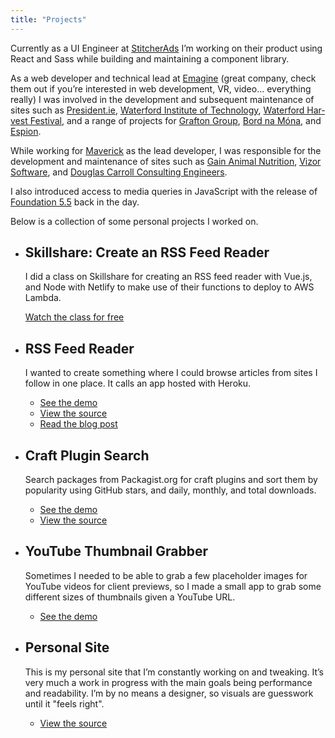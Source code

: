 ```yaml
---
title: "Projects"
---
```


Cur­rent­ly as a UI Engi­neer at <a href="http://stitcherads.com/" target="_blank" rel="noopener noreferrer">Stitcher­Ads</a> I’m work­ing on their prod­uct using React and Sass while build­ing and main­tain­ing a com­po­nent library.

As a web devel­op­er and tech­ni­cal lead at <a href="https://emagine.ie" target="_blank" rel="noopener noreferrer">Emag­ine</a> (great com­pa­ny, check them out if you’re inter­est­ed in web devel­op­ment, VR, video… every­thing real­ly) I was involved in the devel­op­ment and sub­se­quent main­te­nance of sites such as <a href="http://www.president.ie/en" target="_blank" rel="noopener noreferrer">Pres​i​dent​.ie</a>, <a href="https://www.wit.ie" target="_blank" rel="noopener noreferrer">Water­ford Insti­tute of Tech­nol­o­gy</a>, <a href="http://www.waterfordharvestfestival.ie/" target="_blank" rel="noopener noreferrer">Water­ford Har­vest Fes­ti­val</a>, and a range of projects for <a href="http://www.graftonplc.com/" target="_blank" rel="noopener noreferrer">Grafton Group</a>, <a href="http://www.bordnamona.ie/" target="_blank" rel="noopener noreferrer">Bord na Móna</a>, and <a href="https://www.bsigroup.com/en-IE/our-services/Cybersecurity-Information-Resilience/About/Espion/" target="_blank" rel="noopener noreferrer">Espi­on</a>.
    
<p>While work­ing for <a href="http://maverick-intl.com/" target="_blank" rel="noopener noreferrer">Mav­er­ick</a> as the lead devel­op­er, I was respon­si­ble for the devel­op­ment and main­te­nance of sites such as <a href="http://www.gainanimalnutrition.com/" target="_blank" rel="noopener noreferrer">Gain Ani­mal Nutri­tion</a>, <a href="https://vizorsoftware.com/" target="_blank" rel="noopener noreferrer">Vizor Soft­ware</a>, and <a href="http://www.dceng.ie/" target="_blank" rel="noopener noreferrer">Dou­glas Car­roll Con­sult­ing Engi­neers</a>.

I also intro­duced access to media queries in JavaScript with the release of <a href="/foundation-5-5">Foun­da­tion 5.5</a> back in the day.

Below is a col­lec­tion of some per­son­al projects I worked on.

<ul class="c-projects">
  <li class="c-projects__item">
    <h2 class="c-projects__item-title">Skillshare: Create an RSS Feed Reader</h2>
    <p>I did a class on Skillshare for creating an RSS feed reader with Vue.js, and Node with Netlify to make use of their functions to deploy to AWS Lambda.</p>
    <p><a href="https://skl.sh/2IOfH8I" target="_blank" rel="noopener noreferrer">Watch the class for free</a></p>
  </li>

  <li class="c-projects__item">
    <h2 class="c-projects__item-title">RSS Feed Reader</h2>
    <p>I wanted to create something where I could browse articles from sites I follow in one place. It calls an app hosted with Heroku.</p>
    <ul>
      <li><a target="_blank" rel="noopener noreferrer" href="https://codepen.io/tjFogarty/project/full/ZPqnVe/">See the demo</a></li>
      <li><a href="https://github.com/tjFogarty/feeds-app-fe" target="_blank" rel="noopener noreferrer">View the source</a></li>
      <li><a href="https://tj.ie/diy-rss-feed-reader">Read the blog post</a></li>
    </ul>
  </li>

  <li class="c-projects__item">
    <h2 class="c-projects__item-title">Craft Plugin Search</h2>
    <p>Search packages from Packagist.org for craft plugins and sort them by popularity using GitHub stars, and daily, monthly, and total downloads.</p>
    <ul>
      <li><a target="_blank" rel="noopener noreferrer" href="https://codepen.io/tjFogarty/project/full/ZdYLPK/">See the demo</a></li>
      <li><a href="https://github.com/tjFogarty/craft-plugins" target="_blank" rel="noopener noreferrer">View the source</a></li>
    </ul>
  </li>
  <li class="c-projects__item">
    <h2 class="c-projects__item-title">YouTube Thumbnail Grabber</h2>
    <p>Sometimes I needed to be able to grab a few placeholder images for YouTube videos for client previews, so I made a small app to grab some different sizes of thumbnails given a YouTube URL.</p>
    <ul>
      <li><a target="_blank" rel="noopener noreferrer" href="https://codepen.io/tjFogarty/project/full/AzvroK/">See the demo</a></li>
    </ul>      
  </li>
  <li class="c-projects__item">
    <h2 class="c-projects__item-title">Personal Site</h2>
    <p>This is my personal site that I’m constantly working on and tweaking. It’s very much a work in progress with the main goals being performance and readability. I’m by no means a designer, so visuals are guesswork until it "feels
      right".</p>
    <ul>
      <li><a href="https://github.com/tjFogarty/personal-site" target="_blank" rel="noopener noreferrer">View the source</a></li>
    </ul>
  </li>
</ul>